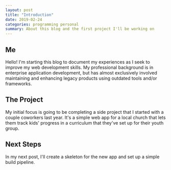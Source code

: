 ```yaml
---
layout: post
title: "Introduction"
date: 2019-02-24
categories: programming personal
summary: About this blog and the first project I'll be working on
---
```

## Me
Hello! I'm starting this blog to document my experiences as I seek to improve my web development skills. My professional background is in enterprise application development, but has almost exclusively involved maintaining and enhancing legacy products using outdated tools and/or frameworks.

## The Project
My initial focus is going to be completing a side project that I started with a couple coworkers last year. It's a simple web app for a local church that lets them track kids' progress in a curriculum that they've set up for their youth group.

## Next Steps
In my next post, I'll create a skeleton for the new app and set up a simple build pipeline.